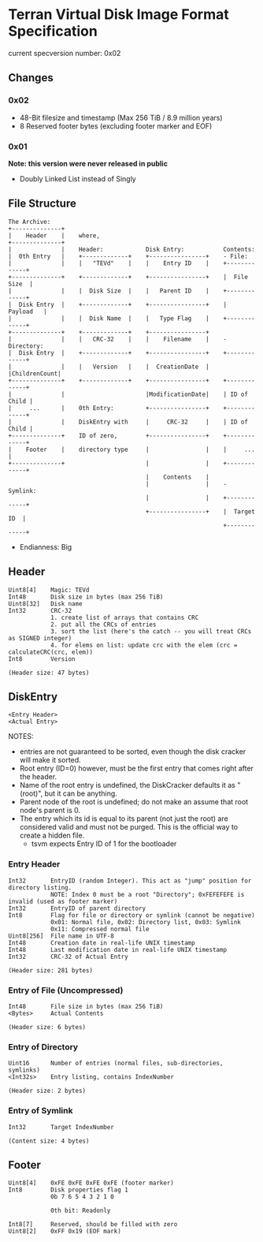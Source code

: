 # Terran Virtual Disk Image Format Specification

current specversion number: 0x02

## Changes

### 0x02
- 48-Bit filesize and timestamp (Max 256 TiB / 8.9 million years)
- 8 Reserved footer bytes (excluding footer marker and EOF)

### 0x01
**Note: this version were never released in public**
- Doubly Linked List instead of Singly


## File Structure

```
The Archive:
+--------------+
|    Header    |    where,
+--------------+
|              |    Header:            Disk Entry:           Contents:
|  0th Entry   |    +-------------+    +----------------+    - File:
|              |    |   "TEVd"    |    |    Entry ID    |    +-------------+
+--------------+    +-------------+    +----------------+    |  File Size  |
|              |    |  Disk Size  |    |   Parent ID    |    +-------------+
|  Disk Entry  |    +-------------+    +----------------+    |   Payload   |
|              |    |  Disk Name  |    |   Type Flag    |    +-------------+
+--------------+    +-------------+    +----------------+
|              |    |   CRC-32    |    |    Filename    |    - Directory:
|  Disk Entry  |    +-------------+    +----------------+    +-------------+
|              |    |   Version   |    |  CreationDate  |    |ChildrenCount|
+--------------+    +-------------+    +----------------+    +-------------+
|              |                       |ModificationDate|    | ID of Child |
|     ...      |    0th Entry:         +----------------+    +-------------+
|              |    DiskEntry with     |     CRC-32     |    | ID of Child |
+--------------+    ID of zero,        +----------------+    +-------------+
|    Footer    |    directory type     |                |    |     ...     |
+--------------+                       |                |    +-------------+
                                       |    Contents    |
                                       |                |    - Symlink:
                                       |                |    +-------------+
                                       +----------------+    |  Target ID  |
                                                             +-------------+
```

* Endianness: Big

##  Header
    Uint8[4]    Magic: TEVd
    Int48       Disk size in bytes (max 256 TiB)
    Uint8[32]   Disk name
    Int32       CRC-32
                1. create list of arrays that contains CRC
                2. put all the CRCs of entries
                3. sort the list (here's the catch -- you will treat CRCs as SIGNED integer)
                4. for elems on list: update crc with the elem (crc = calculateCRC(crc, elem))
    Int8        Version
    
    (Header size: 47 bytes)



##  DiskEntry
    <Entry Header>
    <Actual Entry>

NOTES:
- entries are not guaranteed to be sorted, even though the disk cracker will make it sorted.
- Root entry (ID=0) however, must be the first entry that comes right after the header.
- Name of the root entry is undefined, the DiskCracker defaults it as "(root)", but it can be anything.
- Parent node of the root is undefined; do not make an assume that root node's parent is 0.
- The entry which its id is equal to its parent (not just the root) are considered valid and must not be purged. This is the official way to create a hidden file.
  - tsvm expects Entry ID of 1 for the bootloader

###  Entry Header
    Int32       EntryID (random Integer). This act as "jump" position for directory listing.
                NOTE: Index 0 must be a root "Directory"; 0xFEFEFEFE is invalid (used as footer marker)
    Int32       EntryID of parent directory
    Int8        Flag for file or directory or symlink (cannot be negative)
                0x01: Normal file, 0x02: Directory list, 0x03: Symlink
                0x11: Compressed normal file
    Uint8[256]  File name in UTF-8
    Int48       Creation date in real-life UNIX timestamp
    Int48       Last modification date in real-life UNIX timestamp
    Int32       CRC-32 of Actual Entry

    (Header size: 281 bytes)

###  Entry of File (Uncompressed)
    Int48       File size in bytes (max 256 TiB)
    <Bytes>     Actual Contents
    
    (Header size: 6 bytes)

###  Entry of Directory
    Uint16      Number of entries (normal files, sub-directories, symlinks)
    <Int32s>    Entry listing, contains IndexNumber
    
    (Header size: 2 bytes)

###  Entry of Symlink
    Int32       Target IndexNumber
    
    (Content size: 4 bytes)




## Footer
    Uint8[4]    0xFE 0xFE 0xFE 0xFE (footer marker)
    Int8        Disk properties flag 1
                0b 7 6 5 4 3 2 1 0
                
                0th bit: Readonly
                
    Int8[7]     Reserved, should be filled with zero
    Uint8[2]    0xFF 0x19 (EOF mark)
